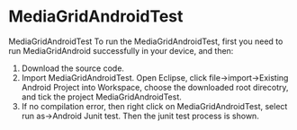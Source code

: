 MediaGridAndroidTest
====================

MediaGridAndroidTest
To run the MediaGridAndroidTest, first you need to run MediaGridAndroid successfully in your device, and then:
1. Download the source code.
2. Import MediaGridAndroidTest. Open Eclipse, click file->import->Existing Android Project into Workspace, choose the downloaded root direcotry, and tick the project MediaGridAndroidTest.
3. If no compilation error, then right click on MediaGridAndroidTest, select run as->Android Junit test. Then the junit test process is shown.